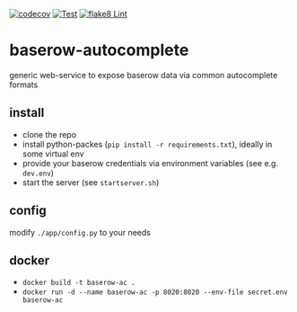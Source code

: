 [![codecov](https://codecov.io/github/acdh-oeaw/baserow-autocomplete/branch/main/graph/badge.svg?token=HQFFN8LPEE)](https://codecov.io/github/acdh-oeaw/baserow-autocomplete)
[![Test](https://github.com/acdh-oeaw/baserow-autocomplete/actions/workflows/test.yml/badge.svg)](https://github.com/acdh-oeaw/baserow-autocomplete/actions/workflows/test.yml)
[![flake8 Lint](https://github.com/acdh-oeaw/baserow-autocomplete/actions/workflows/lint.yml/badge.svg)](https://github.com/acdh-oeaw/baserow-autocomplete/actions/workflows/lint.yml)

# baserow-autocomplete
generic web-service to expose baserow data via common autocomplete formats


## install

* clone the repo
* install python-packes (`pip install -r requirements.txt`), ideally in some virtual env
* provide your baserow credentials via environment variables (see e.g. `dev.env`)
* start the server (see `startserver.sh`)

## config

modify `./app/config.py` to your needs

## docker

* `docker build -t baserow-ac .`
* `docker run -d --name baserow-ac -p 8020:8020 --env-file secret.env baserow-ac`


